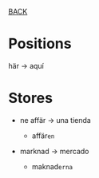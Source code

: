 [BACK](./VOCABULARY.md)

# Positions

här -> aquí

# Stores

- ne affär -> una tienda
  - affär`en`

- marknad -> mercado
  - maknad`erna`

